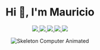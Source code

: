 <h1 align="center">Hi 👋, I'm Mauricio</h1>

<p align="center">
   <a href = "mailto:martinsfgr@gmail.com">
    <img src="https://img.shields.io/badge/Gmail-D14836?style=for-the-badge&logo=gmail&logoColor=white" target="_blank">
  </a>
  
  <a href="https://www.linkedin.com/in/mauriciofmartins/" target="_blank">
    <img src="https://img.shields.io/badge/linkedin-%230077B5.svg?&style=for-the-badge&logo=linkedin&logoColor=white"/>
  </a>
 
  
  <a href="https://www.instagram.com/martins.fgr/" target="_blank">
    <img src="https://img.shields.io/badge/instagram-%23E4405F.svg?&style=for-the-badge&logo=instagram&logoColor=white"/>
  </a>

  <a href="https://steamcommunity.com/id/martinsfgr" target="_blank">
    <img src="https://img.shields.io/badge/Steam-%23000000.svg?&style=for-the-badge&logo=steam&logoColor=white"/>
  </a>

  <a href="https://open.spotify.com/user/zmlaond4tlcs4ylb4ccjud9k6?si=TEoc2CyLRIaVlrJoFgJDzQ" target="_blank">
    <img src="https://img.shields.io/badge/spotify-%231ED760.svg?&style=for-the-badge&logo=spotify&logoColor=white"/>
  </a>
 </p>


<p align="center">
  <img src="https://media1.giphy.com/media/3o6fJ5z2bgCLBshZUA/source.gif" alt="Skeleton Computer Animated" />
</p>
